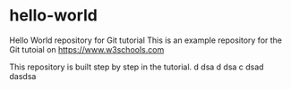 # hello-world
Hello World repository for Git tutorial
This is an example repository for the Git tutoial on https://www.w3schools.com

This repository is built step by step in the tutorial.
d
dsa
d
dsa
c
dsad
dasdsa
